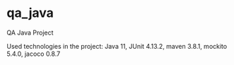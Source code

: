 # qa_java
QA Java Project

Used technologies in the project: Java 11, JUnit 4.13.2, maven 3.8.1, mockito 5.4.0, jacoco 0.8.7
